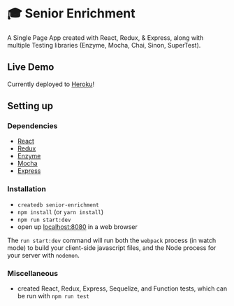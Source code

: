 # 🎓 Senior Enrichment

A Single Page App created with React, Redux, & Express, along with multiple Testing libraries (Enzyme, Mocha, Chai, Sinon, SuperTest).

## Live Demo

Currently deployed to [Heroku](https://senior-enrichment-btam.herokuapp.com/)!

## Setting up

### Dependencies

* [React](https://reactjs.org)
* [Redux](https://redux.js.org)
* [Enzyme](https://airbnb.io/enzyme)
* [Mocha](https://mochajs.org)
* [Express](https://expressjs.com)

### Installation

* `createdb senior-enrichment`
* `npm install` (or `yarn install`)
* `npm run start:dev`
* open up [localhost:8080](http://localhost:8080) in a web browser

The `run start:dev` command will run both the `webpack` process (in watch mode) to build your client-side javascript files, and the Node process for your server with `nodemon`.

### Miscellaneous

* created React, Redux, Express, Sequelize, and Function tests, which can be run with `npm run test`